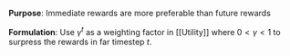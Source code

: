 **Purpose**: Immediate rewards are more preferable than future rewards

**Formulation**: Use $\gamma^t$ as a weighting factor in [[Utility]] where $0 < \gamma < 1$ to surpress the rewards in far timestep $t$.